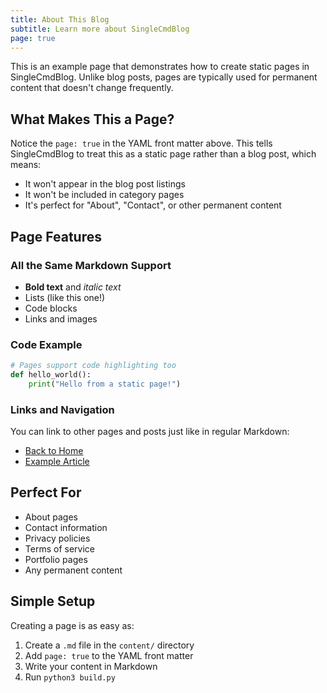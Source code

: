 ```yaml
---
title: About This Blog
subtitle: Learn more about SingleCmdBlog
page: true
---
```


This is an example page that demonstrates how to create static pages in SingleCmdBlog. Unlike blog posts, pages are typically used for permanent content that doesn't change frequently.

## What Makes This a Page?

Notice the `page: true` in the YAML front matter above. This tells SingleCmdBlog to treat this as a static page rather than a blog post, which means:

- It won't appear in the blog post listings
- It won't be included in category pages
- It's perfect for "About", "Contact", or other permanent content

## Page Features

### All the Same Markdown Support

- **Bold text** and *italic text*
- Lists (like this one!)
- Code blocks
- Links and images

### Code Example

```python
# Pages support code highlighting too
def hello_world():
    print("Hello from a static page!")
```

### Links and Navigation

You can link to other pages and posts just like in regular Markdown:

- [Back to Home](/)
- [Example Article](/example.html)

## Perfect For

- About pages
- Contact information
- Privacy policies
- Terms of service
- Portfolio pages
- Any permanent content

## Simple Setup

Creating a page is as easy as:
1. Create a `.md` file in the `content/` directory
2. Add `page: true` to the YAML front matter
3. Write your content in Markdown
4. Run `python3 build.py`
